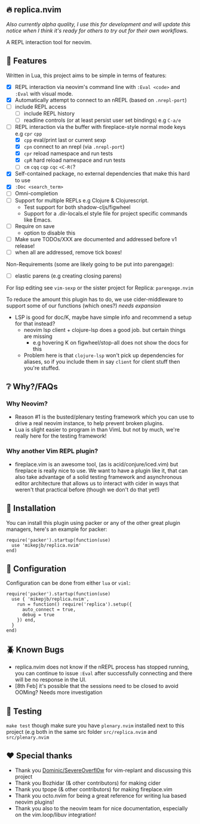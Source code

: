 ## :fire: replica.nvim

_Also currently alpha quality, I use this for development and will update this notice when I think it's ready for others to try out for their own workflows._

A REPL interaction tool for neovim.

## :dart: Features

Written in Lua, this project aims to be simple in terms of features:

- [X] REPL interaction via neovim's command line with `:Eval <code>` and `:Eval` with visual mode.
- [X] Automatically attempt to connect to an nREPL (based on `.nrepl-port`)
- [ ] include REPL access
  - [ ] include REPL history
  - [ ] readline controls (or at least persist user set bindings) e.g `C-a/e`
- [ ] REPL interaction via the buffer with fireplace-style normal mode keys e.g `cpr` `cpp`
  - [X] `cpp` eval/print last or current sexp
  - [X] `cpn` connect to an nrepl (via `.nrepl-port`)
  - [X] `cpr` reload namespace and run tests
  - [X] `cpR` hard reload namespace and run tests
  - [ ] `cm` `cqq` `cqp` `cqc` `<C-R(`?
- [X] Self-contained package, no external dependencies that make this hard to use
- [X] `:Doc <search_term>`
- [ ] Omni-completion
- [ ] Support for multiple REPLs e.g Clojure & Clojurescript.
  - Test support for both shadow-cljs/figwheel
  - Support for a .dir-locals.el style file for project specific commands like Emacs.
- [ ] Require on save
  - option to disable this
- [ ] Make sure TODOs/XXX are documented and addressed before v1 release!
- [ ] when all are addressed, remove tick boxes!

Non-Requirements (some are likely going to be put into parengage):
  - [ ] elastic parens (e.g creating closing parens)

For lisp editing see `vim-sexp` or the sister project for Replica: `parengage.nvim`

To reduce the amount this plugin has to do, we use cider-middleware to support some of our functions (which ones?) _needs expansion_

- LSP is good for doc/K, maybe have simple info and recommend a setup for that instead?
  - neovim lsp client + clojure-lsp does a good job. but certain things are missing
    - e.g hovering K on figwheel/stop-all does not show the docs for this
  - Problem here is that `clojure-lsp` won't pick up dependencies for aliases, so if you include them in say `client` for client stuff then you're stuffed.

## :grey_question: Why?/FAQs

### Why Neovim?

- Reason #1 is the busted/plenary testing framework which you can use to drive a real neovim instance, to help prevent
broken plugins.
- Lua is slight easier to program in than VimL but not by much, we're really here for the testing framework!

### Why another Vim REPL plugin?

- fireplace.vim is an awesome tool, (as is acid/conjure/iced.vim) but fireplace is really nice to use. We want to have
  a plugin like it, that can also take advantage of a solid testing framework and asynchronous editor architecture that
  allows us to interact with cider in ways that weren't that practical before (though we don't do that yet!)

## :mechanical_arm: Installation

You can install this plugin using packer or any of the other great plugin managers, here's an example for packer:
```
require('packer').startup(function(use)
  use 'mikepjb/replica.nvim'
end)
```

## :open_book: Configuration

Configuration can be done from either `lua` or `viml`:

```
require('packer').startup(function(use)
  use { 'mikepjb/replica.nvim',
    run = function() require('replica').setup({
      auto_connect = true,
      debug = true
    }) end,
  }
end)
```

## :beetle: Known Bugs

- replica.nvim does not know if the nREPL process has stopped running, you can continue to issue `:Eval` after
  successfully connecting and there will be no response in the UI.
- [8th Feb] it's possible that the sessions need to be closed to avoid OOMing? Needs more investigation

## :test_tube: Testing

`make test` though make sure you have `plenary.nvim` installed next to this project (e.g both in the same src folder
`src/replica.nvim` and `src/plenary.nvim`

## :heart: Special thanks

- Thank you [Dominic/SevereOverfl0w](https://github.com/SevereOverfl0w) for vim-replant and discussing this project
- Thank you Bozhidar (& other contributors) for making cider
- Thank you tpope (& other contributors) for making fireplace.vim
- Thank you octo.nvim for being a great reference for writing lua based neovim plugins!
- Thank you also to the neovim team for nice documentation, especially on the vim.loop/libuv integration!
